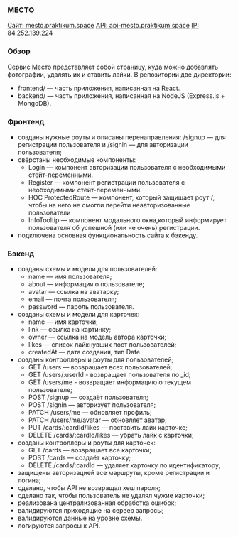 ### МЕСТО

[Сайт: mesto.praktikum.space](https://mesto.praktikum.space/)
[API: api-mesto.praktikum.space](https://api-mesto.praktikum.space/)
[IP: 84.252.139.224](https://84.252.139.224/)

### Обзор

Сервис Место представляет собой страницу, куда можно добавлять фотографии, удалять их и ставить лайки.
В репозитории две директории:

- frontend/ — часть приложения, написанная на React.
- backend/ — часть приложения, написанная на NodeJS (Express.js + MongoDB).

### Фронтенд

- созданы нужные роуты и описаны перенаправления: /signup — для регистрации пользователя и /signin — для авторизации пользователя;
- свёрстаны необходимые компоненты:
  - Login — компонент авторизации пользователя с необходимыми стейт-переменными.
  - Register — компонент регистрации пользователя с необходимыми стейт-переменными.
  - HOC ProtectedRoute — компонент, который защищает роут /, чтобы на него не смогли перейти неавторизованные пользователи
  - InfoTooltip — компонент модального окна,который информирует пользователя об успешной (или не очень) регистрации.
- подключена основная функциональность сайта к бэкенду.

### Бэкенд

- созданы схемы и модели для пользователей:
  - name — имя пользователя;
  - about — информация о пользователе;
  - avatar — ссылка на аватарку;
  - email — почта пользователя;
  - password — пароль пользователя.
- созданы схемы и модели для карточек:
  - name — имя карточки;
  - link — ссылка на картинку;
  - owner — ссылка на модель автора карточки;
  - likes — список лайкнувших пост пользователей;
  - createdAt — дата создания, тип Date.
- созданы контроллеры и роуты для пользователей;
  - GET /users — возвращает всех пользователей;
  - GET /users/:userId - возвращает пользователя по \_id;
  - GET /users/me - возвращает информацию о текущем пользователе;
  - POST /signup — создаёт пользователя;
  - POST /signin — авторизует пользователя;
  - PATCH /users/me — обновляет профиль;
  - PATCH /users/me/avatar — обновляет аватар;
  - PUT /cards/:cardId/likes — поставить лайк карточке;
  - DELETE /cards/:cardId/likes — убрать лайк с карточки;
- созданы контроллеры и роуты для карточек:
  - GET /cards — возвращает все карточки;
  - POST /cards — создаёт карточку;
  - DELETE /cards/:cardId — удаляет карточку по идентификатору;
- защищены авторизацией все маршруты, кроме регистрации и логина;
- сделано, чтобы API не возвращал хеш пароля;
- сделано так, чтобы пользователь не удалял чужие карточки;
- реализована централизованная обработка ошибок;
- валидируются приходящие на сервер запросы;
- валидируются данные на уровне схемы.
- логируются запросы к API.
